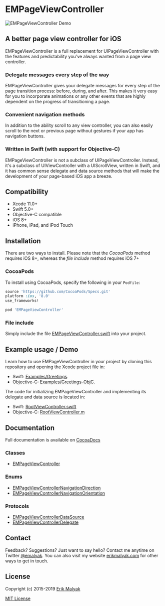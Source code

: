# EMPageViewController

![EMPageViewController Demo](https://github.com/emalyak/EMPageViewController/blob/master/greetings-demo.gif)

## A better page view controller for iOS
EMPageViewController is a full replacement for UIPageViewController with the features and predictability you’ve always wanted from a page view controller.

### Delegate messages every step of the way
EMPageViewController gives your delegate messages for every step of the page transition process: before, during, and after. This makes it very easy for you to incorporate animations or any other events that are highly dependent on the progress of transitioning a page.

### Convenient navigation methods
In addition to the ability scroll to any view controller, you can also easily scroll to the next or previous page without gestures if your app has navigation buttons.

### Written in Swift (with support for Objective-C)
EMPageViewController is not a subclass of UIPageViewController. Instead, it's a subclass of UIViewController with a UIScrollView, written in Swift, and it has common sense delegate and data source methods that will make the development of your page-based iOS app a breeze.

## Compatibility
* Xcode 11.0+
* Swift 5.0+
* Objective-C compatible
* iOS 8+
* iPhone, iPad, and iPod Touch

## Installation

There are two ways to install. Please note that the *CocoaPods* method requires iOS 8+, whereas the *file include* method requires iOS 7+

### CocoaPods
To install using CocoaPods, specify the following in your `Podfile`:
```ruby
source 'https://github.com/CocoaPods/Specs.git'
platform :ios, '8.0'
use_frameworks!

pod 'EMPageViewController'
```

### File include
Simply include the file [EMPageViewController.swift](https://github.com/emalyak/EMPageViewController/blob/master/EMPageViewController/EMPageViewController.swift) into your project.

## Example usage / Demo
Learn how to use EMPageViewController in your project by cloning this repository and opening the Xcode project file in:
* Swift: [Examples/Greetings](https://github.com/emalyak/EMPageViewController/blob/master/Examples/Greetings).
* Objective-C: [Examples/Greetings-ObjC](https://github.com/emalyak/EMPageViewController/blob/master/Examples/Greetings-ObjC).

The code for initializing EMPageViewController and implementing its delegate and data source is located in:
* Swift: [RootViewController.swift](https://github.com/emalyak/EMPageViewController/blob/master/Examples/Greetings/Greetings/RootViewController.swift)
* Objective-C: [RootViewController.m](https://github.com/emalyak/EMPageViewController/blob/master/Examples/Greetings-ObjC/Greetings-ObjC/RootViewController.m)

## Documentation
Full documentation is available on [CocoaDocs](http://cocoadocs.org/docsets/EMPageViewController)

### Classes
* [EMPageViewController](http://cocoadocs.org/docsets/EMPageViewController/3.0.0/Classes/EMPageViewController.html)

### Enums
* [EMPageViewControllerNavigationDirection](http://cocoadocs.org/docsets/EMPageViewController/3.0.0/Enums/EMPageViewControllerNavigationDirection.html)
* [EMPageViewControllerNavigationOrientation](http://cocoadocs.org/docsets/EMPageViewController/3.0.0/Enums/EMPageViewControllerNavigationOrientation.html)

### Protocols
* [EMPageViewControllerDataSource](http://cocoadocs.org/docsets/EMPageViewController/3.0.0/Protocols/EMPageViewControllerDataSource.html)
* [EMPageViewControllerDelegate](http://cocoadocs.org/docsets/EMPageViewController/3.0.0/Protocols/EMPageViewControllerDelegate.html)

## Contact

Feedback? Suggestions? Just want to say hello? Contact me anytime on Twitter [@emalyak](https://twitter.com/emalyak). You can also visit my website [erikmalyak.com](http://erikmalyak.com) for other ways to get in touch.

## License
Copyright (c) 2015-2019 [Erik Malyak](http://erikmalyak.com)

[MIT License](https://github.com/emalyak/EMPageViewController/blob/master/LICENSE)

